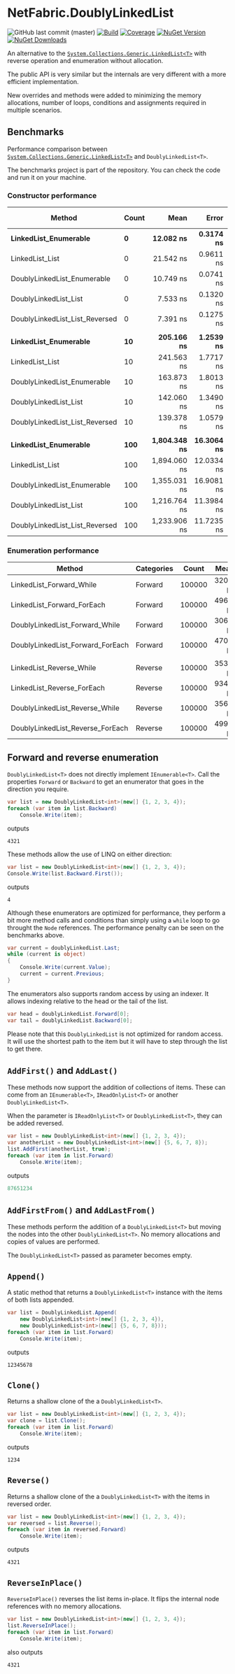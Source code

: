 # NetFabric.DoublyLinkedList

![GitHub last commit (master)](https://img.shields.io/github/last-commit/NetFabric/NetFabric.DoublyLinkedList/master.svg?logo=github&logoColor=lightgray&style=popout-square)
[![Build](https://img.shields.io/github/workflow/status/NetFabric/NetFabric.DoublyLinkedList/.NET?style=flat-square&logo=github)](https://github.com/NetFabric/NetFabric.DoublyLinkedList/actions/workflows/dotnet.yml)
[![Coverage](https://img.shields.io/coveralls/github/NetFabric/NetFabric.DoublyLinkedList/master?style=flat-square&logo=coveralls)](https://coveralls.io/github/NetFabric/NetFabric.DoublyLinkedList)
[![NuGet Version](https://img.shields.io/nuget/v/NetFabric.DoublyLinkedList.svg?style=popout-square&logoColor=lightgray&logo=nuget)](https://www.nuget.org/packages/NetFabric.DoublyLinkedList/)
[![NuGet Downloads](https://img.shields.io/nuget/dt/NetFabric.DoublyLinkedList.svg?style=popout-square&logoColor=lightgray&logo=nuget)](https://www.nuget.org/packages/NetFabric.DoublyLinkedList/)

An alternative to the [`System.Collections.Generic.LinkedList<T>`](https://docs.microsoft.com/en-us/dotnet/api/system.collections.generic.linkedlist-1) with reverse operation and enumeration without allocation.

The public API is very similar but the internals are very different with a more efficient implementation. 

New overrides and methods were added to minimizing the memory allocations, number of loops, conditions and assignments required in multiple scenarios.

## Benchmarks

Performance comparison between [`System.Collections.Generic.LinkedList<T>`](https://docs.microsoft.com/en-us/dotnet/api/system.collections.generic.linkedlist-1) and `DoublyLinkedList<T>`. 

The benchmarks project is part of the repository. You can check the code and run it on your machine.

### Constructor performance

|                         Method | Count |         Mean |      Error |     StdDev |       Median | Ratio | RatioSD |  Gen 0 | Gen 1 | Gen 2 | Allocated |
|------------------------------- |------ |-------------:|-----------:|-----------:|-------------:|------:|--------:|-------:|------:|------:|----------:|
|          **LinkedList_Enumerable** |     **0** |    **12.082 ns** |  **0.3174 ns** |  **0.4942 ns** |    **12.091 ns** |  **1.00** |    **0.00** | **0.0191** |     **-** |     **-** |      **40 B** |
|                LinkedList_List |     0 |    21.542 ns |  0.9611 ns |  2.7884 ns |    19.863 ns |  2.07 |    0.21 | 0.0382 |     - |     - |      80 B |
|    DoublyLinkedList_Enumerable |     0 |    10.749 ns |  0.0741 ns |  0.0657 ns |    10.761 ns |  0.89 |    0.04 | 0.0191 |     - |     - |      40 B |
|          DoublyLinkedList_List |     0 |     7.533 ns |  0.1320 ns |  0.1170 ns |     7.511 ns |  0.62 |    0.03 | 0.0191 |     - |     - |      40 B |
| DoublyLinkedList_List_Reversed |     0 |     7.391 ns |  0.1275 ns |  0.1192 ns |     7.386 ns |  0.61 |    0.03 | 0.0191 |     - |     - |      40 B |
|                                |       |              |            |            |              |       |         |        |       |       |           |
|          **LinkedList_Enumerable** |    **10** |   **205.166 ns** |  **1.2539 ns** |  **1.1116 ns** |   **205.147 ns** |  **1.00** |    **0.00** | **0.2677** |     **-** |     **-** |     **560 B** |
|                LinkedList_List |    10 |   241.563 ns |  1.7717 ns |  2.3651 ns |   241.213 ns |  1.18 |    0.01 | 0.2675 |     - |     - |     560 B |
|    DoublyLinkedList_Enumerable |    10 |   163.873 ns |  1.8013 ns |  1.5042 ns |   163.424 ns |  0.80 |    0.01 | 0.2677 |     - |     - |     560 B |
|          DoublyLinkedList_List |    10 |   142.060 ns |  1.3490 ns |  1.1265 ns |   142.538 ns |  0.69 |    0.01 | 0.2487 |     - |     - |     520 B |
| DoublyLinkedList_List_Reversed |    10 |   139.378 ns |  1.0579 ns |  0.8834 ns |   139.184 ns |  0.68 |    0.00 | 0.2487 |     - |     - |     520 B |
|                                |       |              |            |            |              |       |         |        |       |       |           |
|          **LinkedList_Enumerable** |   **100** | **1,804.348 ns** | **16.3064 ns** | **15.2530 ns** | **1,808.247 ns** |  **1.00** |    **0.00** | **2.3327** |     **-** |     **-** |   **4,880 B** |
|                LinkedList_List |   100 | 1,894.060 ns | 12.0334 ns | 11.2561 ns | 1,895.876 ns |  1.05 |    0.01 | 2.3327 |     - |     - |   4,880 B |
|    DoublyLinkedList_Enumerable |   100 | 1,355.031 ns | 16.9081 ns | 14.1191 ns | 1,352.691 ns |  0.75 |    0.01 | 2.3327 |     - |     - |   4,880 B |
|          DoublyLinkedList_List |   100 | 1,216.764 ns | 11.3984 ns | 10.6620 ns | 1,218.606 ns |  0.67 |    0.01 | 2.3136 |     - |     - |   4,840 B |
| DoublyLinkedList_List_Reversed |   100 | 1,233.906 ns | 11.7235 ns | 10.9662 ns | 1,238.096 ns |  0.68 |    0.01 | 2.3136 |     - |     - |   4,840 B |

### Enumeration performance

|                           Method | Categories |  Count |     Mean |   Error |  StdDev | Ratio | RatioSD |   Gen 0 |   Gen 1 |   Gen 2 | Allocated |
|--------------------------------- |----------- |------- |---------:|--------:|--------:|------:|--------:|--------:|--------:|--------:|----------:|
|         LinkedList_Forward_While |    Forward | 100000 | 320.0 μs | 3.77 μs | 3.53 μs |  1.00 |    0.00 |       - |       - |       - |         - |
|       LinkedList_Forward_ForEach |    Forward | 100000 | 496.1 μs | 5.55 μs | 5.19 μs |  1.55 |    0.02 |       - |       - |       - |         - |
|   DoublyLinkedList_Forward_While |    Forward | 100000 | 306.3 μs | 3.37 μs | 3.15 μs |  0.96 |    0.01 |       - |       - |       - |         - |
| DoublyLinkedList_Forward_ForEach |    Forward | 100000 | 470.0 μs | 4.44 μs | 3.70 μs |  1.47 |    0.01 |       - |       - |       - |         - |
|                                  |            |        |          |         |         |       |         |         |         |         |           |
|         LinkedList_Reverse_While |    Reverse | 100000 | 353.5 μs | 6.03 μs | 5.03 μs |  1.00 |    0.00 |       - |       - |       - |         - |
|       LinkedList_Reverse_ForEach |    Reverse | 100000 | 934.6 μs | 7.46 μs | 6.23 μs |  2.64 |    0.04 | 41.0156 | 41.0156 | 41.0156 | 400,393 B |
|   DoublyLinkedList_Reverse_While |    Reverse | 100000 | 356.4 μs | 2.89 μs | 2.70 μs |  1.01 |    0.02 |       - |       - |       - |         - |
| DoublyLinkedList_Reverse_ForEach |    Reverse | 100000 | 499.3 μs | 6.13 μs | 5.44 μs |  1.42 |    0.03 |       - |       - |       - |         - |


## Forward and reverse enumeration

`DoublyLinkedList<T>` does not directly implement `IEnumerable<T>`. Call the properties `Forward` or `Backward` to get an enumerator that goes in the direction you require.

```csharp
var list = new DoublyLinkedList<int>(new[] {1, 2, 3, 4});
foreach (var item in list.Backward)
	Console.Write(item);
```
outputs
```
4321
```

These methods allow the use of LINQ on either direction:

```csharp
var list = new DoublyLinkedList<int>(new[] {1, 2, 3, 4});
Console.Write(list.Backward.First());
```
outputs
```
4
```

Although these enumerators are optimized for performance, they perform a bit more method calls and conditions than simply using a `while` loop to go throught the `Node` references. The performance penalty can be seen on the benchmarks above. 

```csharp
var current = doublyLinkedList.Last;
while (current is object)
{
    Console.Write(current.Value);
    current = current.Previous;
}
```

The enumerators also supports random access by using an indexer. It allows indexing relative to the head or the tail of the list.

```csharp
var head = doublyLinkedList.Forward[0];
var tail = doublyLinkedList.Backward[0];
```

Please note that this `DoublyLinkedList` is not optimized for random access. It will use the shortest path to the item but it will have to step through the list to get there.

## `AddFirst()` and `AddLast()`

These methods now support the addition of collections of items. These can come from an `IEnumerable<T>`, `IReadOnlyList<T>` or another `DoublyLinkedList<T>`. 

When the parameter is `IReadOnlyList<T>` or `DoublyLinkedList<T>`, they can be added reversed.

```csharp
var list = new DoublyLinkedList<int>(new[] {1, 2, 3, 4});
var anotherList = new DoublyLinkedList<int>(new[] {5, 6, 7, 8});
list.AddFirst(anotherList, true);
foreach (var item in list.Forward)
	Console.Write(item);
```

outputs

```csharp
87651234
```

## `AddFirstFrom()` and `AddLastFrom()`

These methods perform the addition of a `DoublyLinkedList<T>` but moving the nodes into the other `DoublyLinkedList<T>`. No memory allocations and copies of values are performed.

The `DoublyLinkedList<T>` passed as parameter becomes empty.

## `Append()` 

A static method that returns a `DoublyLinkedList<T>` instance with the items of both lists appended. 

```csharp
var list = DoublyLinkedList.Append(
	new DoublyLinkedList<int>(new[] {1, 2, 3, 4}), 
	new DoublyLinkedList<int>(new[] {5, 6, 7, 8}));
foreach (var item in list.Forward)
	Console.Write(item);
```

outputs

```
12345678
```

## `Clone()` 

Returns a shallow clone of the a `DoublyLinkedList<T>`. 

```csharp
var list = new DoublyLinkedList<int>(new[] {1, 2, 3, 4});
var clone = list.Clone();
foreach (var item in list.Forward)
	Console.Write(item);
```

outputs

```
1234
```

## `Reverse()` 

Returns a shallow clone of the a `DoublyLinkedList<T>` with the items in reversed order.

```csharp
var list = new DoublyLinkedList<int>(new[] {1, 2, 3, 4});
var reversed = list.Reverse();
foreach (var item in reversed.Forward)
	Console.Write(item);
```

outputs

```
4321
```

## `ReverseInPlace()` 

`ReverseInPlace()` reverses the list items in-place. It flips the internal node references with no memory allocations.

```csharp
var list = new DoublyLinkedList<int>(new[] {1, 2, 3, 4});
list.ReverseInPlace();
foreach (var item in list.Forward)
	Console.Write(item);
```

also outputs

```
4321
```

## 